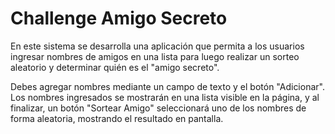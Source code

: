 <h1>Challenge Amigo Secreto</h1>
En este sistema se desarrolla una aplicación que permita a los usuarios ingresar nombres de amigos en una lista para luego realizar un sorteo aleatorio y determinar quién es el "amigo secreto".

Debes agregar nombres mediante un campo de texto y el botón "Adicionar". Los nombres ingresados se mostrarán en una lista visible en la página, y al finalizar, un botón "Sortear Amigo" seleccionará uno de los nombres de forma aleatoria, mostrando el resultado en pantalla.
